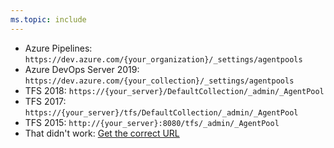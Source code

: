 ```yaml
---
ms.topic: include
---
```


<ul>
<li>Azure Pipelines: <code>https:&#x2F;&#x2F;dev.azure.com/{your_organization}/_settings/agentpools</code></li>
<li>Azure DevOps Server 2019: <code>https:&#x2F;&#x2F;dev.azure.com/{your_collection}/_settings/agentpools</code></li>
<li>TFS 2018: <code>https:&#x2F;&#x2F;{your_server}/DefaultCollection/_admin/_AgentPool</code></li>
<li>TFS 2017: <code>https:&#x2F;&#x2F;{your_server}/tfs/DefaultCollection/_admin/_AgentPool</code></li>
<li>TFS 2015: <code>http:&#x2F;&#x2F;{your_server}:8080/tfs/_admin/_AgentPool</code></li>
<li>That didn&#39;t work: <a href="/azure/devops/server/admin/websitesettings" data-raw-source="[Get the correct URL](/azure/devops/server/admin/websitesettings)">Get the correct URL</a></li>
</ul>


